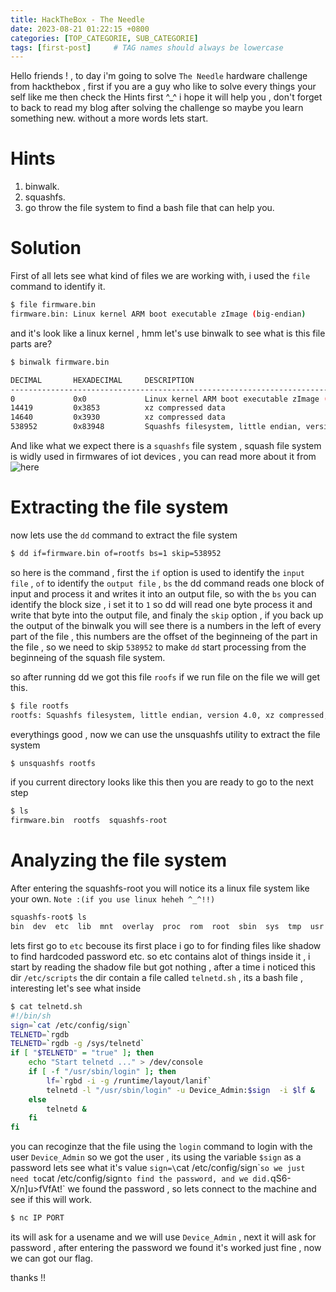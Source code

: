 ```yaml
---
title: HackTheBox - The Needle
date: 2023-08-21 01:22:15 +0800
categories: [TOP_CATEGORIE, SUB_CATEGORIE]
tags: [first-post]     # TAG names should always be lowercase
---
```


Hello friends ! , to day i'm going to solve `The Needle` hardware challenge from hackthebox , first if you are a guy who like to solve every things your self like me then check the Hints first ^_^ i hope it will help you , don't forget to back to read my blog after solving the challenge so maybe you learn something new. without a more words lets start.

# Hints
1. binwalk.
2. squashfs.
3. go throw the file system to find a bash file that can help you.

# Solution

First of all lets see what kind of files we are working with, i used the `file` command to identify it.
  ```bash
  $ file firmware.bin 
firmware.bin: Linux kernel ARM boot executable zImage (big-endian)
  ```

and it's look like a linux kernel , hmm let's use binwalk to see what is this file parts are?

  ```bash
  $ binwalk firmware.bin 

DECIMAL       HEXADECIMAL     DESCRIPTION
--------------------------------------------------------------------------------
0             0x0             Linux kernel ARM boot executable zImage (big-endian)
14419         0x3853          xz compressed data
14640         0x3930          xz compressed data
538952        0x83948         Squashfs filesystem, little endian, version 4.0, compression:xz, size: 2068458 bytes, 995 inodes, blocksize: 262144 bytes, created: 2021-03-11 03:18:10

  ```

And like what we expect there is a `squashfs` file system , squash file system is widly used in firmwares of iot devices , you can read more about it from ![here](https://en.wikipedia.org/wiki/SquashFS) 
  
# Extracting the file system

now lets use the `dd` command to extract the file system

```bash
$ dd if=firmware.bin of=rootfs bs=1 skip=538952
```

so here is the command , first the `if` option is used to identify the `input file` , `of` to identify the `output file` , `bs` the dd command reads one block of input and process it and writes it into an output file, so with the `bs` you can identify the block size , i set it to `1` so dd will read one byte process it and write that byte into the output file, and finaly the `skip` option , if you back up the output of the binwalk you will see there is a numbers in the left of every part of the file , this numbers are the offset of the beginneing of the part in the file , so we need to skip `538952` to make `dd` start processing from the beginneing of the squash file system.

so after running dd we got this file `roofs` if we run file on the file we will get this.

```bash
$ file rootfs
rootfs: Squashfs filesystem, little endian, version 4.0, xz compressed, 2068458 bytes, 995 inodes, blocksize: 262144 bytes, created: Thu Mar 11 03:18:10 2021
```

everythings good , now we can use the unsquashfs utility to extract the file system

```bash
$ unsquashfs rootfs
```

if you current directory looks like this then you are ready to go to the next step

```bash
$ ls
firmware.bin  rootfs  squashfs-root
```

# Analyzing the file system

  After entering the squashfs-root you will notice its a linux  file system like your own. `Note :(if you use linux heheh ^_^!!)`
```bash
squashfs-root$ ls
bin  dev  etc  lib  mnt  overlay  proc  rom  root  sbin  sys  tmp  usr  var  www
```

lets first go to `etc` becouse its first place i go to for finding files like shadow to find hardcoded password etc.
so etc contains alot of things inside it , i start by reading the shadow file but got nothing , after a time i noticed this dir `/etc/scripts` the dir contain a file called `telnetd.sh` , its a bash file , interesting let's see what inside

```bash
$ cat telnetd.sh 
#!/bin/sh
sign=`cat /etc/config/sign`
TELNETD=`rgdb
TELNETD=`rgdb -g /sys/telnetd`
if [ "$TELNETD" = "true" ]; then
	echo "Start telnetd ..." > /dev/console
	if [ -f "/usr/sbin/login" ]; then
		lf=`rgbd -i -g /runtime/layout/lanif`
		telnetd -l "/usr/sbin/login" -u Device_Admin:$sign	-i $lf &
	else
		telnetd &
	fi
fi
```
you can recoginze that the file using the `login` command to login with the user `Device_Admin` so we got the user , its using the variable `$sign` as a password lets see what it's value
`sign=\`cat /etc/config/sign\``
so we just need to `cat /etc/config/sign` to find the password, and we did. `qS6-X/n]u>fVfAt!` we found the password , so lets connect to the machine and see if this will work.

```bash
$ nc IP PORT
```

its will ask for a usename and we will use `Device_Admin` , next it will ask for password , after entering the password we found it's worked just fine , now we can got our flag.

thanks !!